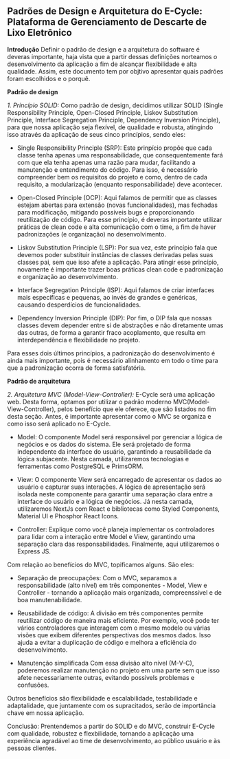 ## Padrões de Design e Arquitetura do E-Cycle: Plataforma de Gerenciamento de Descarte de Lixo Eletrônico


**Introdução**
Definir o padrão de design e a arquitetura do software é deveras importante, haja vista que a partir dessas definições norteamos o desenvolvimento da aplicação a fim de alcançar flexibilidade e alta qualidade. 
Assim, este documento tem por objtivo apresentar quais padrões foram escolhidos e o porquê.

**Padrão de design**

*1. Princípio SOLID:*
Como padrão de design, decidimos utilizar SOLID (Single Responsibility Principle, Open-Closed Principle, Liskov Substitution Principle, Interface Segregation Principle, Dependency Inversion Principle), para que nossa aplicação seja flexível, de qualidade e robusta, atingindo isso através da aplicação de seus cinco princípios, sendo eles:

- Single Responsibility Principle (SRP):
Este prinpício propõe que cada classe tenha apenas uma responsabilidade, que consequentemente fará com que ela tenha apenas uma razão para mudar, facilitando a manutenção e entendimento do código.
Para isso, é necessário compreender bem os requisitos do projeto e como, dentro de cada requisito, a modularização (enquanto responsabilidade) deve acontecer.

- Open-Closed Principle (OCP): 
Aqui falamos de permitir que as classes estejam abertas para extensão (novas funcionalidades), mas fechadas para modificação, mitigando possíveis bugs e proporcionando reutilização de código. 
Para esse princípio, é deveras importante utilizar práticas de clean code e alta comunicação com o time, a fim de haver padronizações (e organização) no desenvolvimento.

- Liskov Substitution Principle (LSP): 
Por sua vez, este princípio fala que devemos poder substituir instâncias de classes derivadas pelas suas classes pai, sem que isso afete a aplicação. 
Para atingir esse princípio, novamente é importante trazer boas práticas clean code e padronização e organização ao desenvolvimento. 

- Interface Segregation Principle (ISP):
Aqui falamos de criar interfaces mais específicas e pequenas, ao invés de grandes e genéricas, causando desperdícios de funcionalidades. 

- Dependency Inversion Principle (DIP): 
Por fim, o DIP fala que nossas classes devem depender entre si de abstrações e não diretamente umas das outras, de forma a garantir fraco acoplamento, que resulta em interdependência e flexibilidade no projeto. 

Para esses dois últimos princípios, a padronização do desenvolvimento é ainda mais importante, pois é necessário alinhamento em todo o time para que a padronização ocorra de forma satisfatória. 

**Padrão de arquitetura**

*2. Arquitetura MVC (Model-View-Controller):*
E-Cycle será uma aplicação web. 
Desta forma, optamos por utilizar o padrão moderno MVC(Model-View-Controller), pelos benefício que ele oferece, que são listados no fim desta seção.
Antes, é importante apresentar como o MVC se organiza e como isso será aplicado no E-Cycle.

- Model: O componente Model será responsável por gerenciar a lógica de negócios e os dados do sistema. Ele será projetado de forma independente da interface do usuário, garantindo a reusabilidade da lógica subjacente.
Nesta camada, utilizaremos tecnologias e ferramentas como PostgreSQL e PrimsORM.

- View: O componente View será encarregado de apresentar os dados ao usuário e capturar suas interações. A lógica de apresentação será isolada neste componente para garantir uma separação clara entre a interface do usuário e a lógica de negócios.
Já nesta camada, utilizaremos NextJs com React e bibliotecas como Styled Components, Material UI e Phosphor React Icons.

- Controller: Explique como você planeja implementar os controladores para lidar com a interação entre Model e View, garantindo uma separação clara das responsabilidades.
Finalmente, aqui utilizaremos o Express JS.

Com relação ao benefícios do MVC, topificamos alguns. São eles:

- Separação de preocupações:
Com o MVC, separamos a responsabilidade (alto nível) em três componentes - Model, View e Controller - tornando a aplicação mais organizada, compreenssível e de boa manutenabilidade.

- Reusabilidade de código:
A divisão em três componentes permite reutilizar código de maneira mais eficiente. Por exemplo, você pode ter vários controladores que interagem com o mesmo modelo ou várias visões que exibem diferentes perspectivas dos mesmos dados. Isso ajuda a evitar a duplicação de código e melhora a eficiência do desenvolvimento.

- Manutenção simplificada
Com essa divisão alto nível (M-V-C), poderemos realizar manutenção no projeto em uma parte sem que isso afete necessariamente outras, evitando possívels problemas e confusões.

Outros benefícios são flexibilidade e escalabilidade, testabilidade e adaptalidade, que juntamente com os supracitados, serão de importância chave em nossa aplicação.

Conclusão:
Prentendemos a partir do SOLID e do MVC, construir E-Cycle com qualidade, robustez e flexbilidade, tornando a aplicação uma experiência agradável ao time de desenvolvimento, ao público usuário e às pessoas clientes.  

